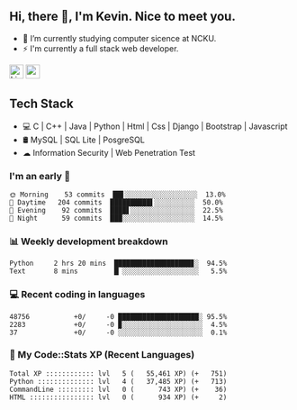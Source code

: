 ## Hi, there 👋, I'm Kevin. Nice to meet you.

- 🌱 I’m currently studying computer sicence at NCKU.
- ⚡ I'm currently a full stack web developer.

<a href="https://www.linkedin.com/in/kevin12686/"><img alt="LinkedIn" src="https://img.shields.io/badge/linkedin%20-%230077B5.svg?&style=for-the-badge&logo=linkedin&logoColor=white" height=25></a>
<a href="https://www.instagram.com/kevin12686/"><img src="https://img.shields.io/badge/instagram-3f729b?&style=for-the-badge&logo=instagram&logoColor=white" height=25></a>

## Tech Stack

* 💻 C | C++ | Java | Python | Html | Css | Django | Bootstrap | Javascript
* 🛢️ MySQL | SQL Lite | PosgreSQL
* ☁ Information Security | Web Penetration Test

### I'm an early 🐤

<!-- early_bird start -->

```text
🌞 Morning    53 commits  ██▋░░░░░░░░░░░░░░░░░░  13.0%
🌆 Daytime   204 commits  ██████████▌░░░░░░░░░░  50.0%
🌃 Evening    92 commits  ████▋░░░░░░░░░░░░░░░░  22.5%
🌙 Night      59 commits  ███░░░░░░░░░░░░░░░░░░  14.5%
```

<!-- early_bird end -->

### 📊 Weekly development breakdown

<!-- code_time start -->

```text
Python     2 hrs 20 mins  ███████████████████▊░  94.5%
Text       8 mins         █▏░░░░░░░░░░░░░░░░░░░   5.5%
```

<!-- code_time end -->

### 💻 Recent coding in languages

<!-- code_diff start -->

```text
48756           +0/     -0 ████████████████████░ 95.5%
2283            +0/     -0 ▉░░░░░░░░░░░░░░░░░░░░  4.5%
37              +0/     -0 ░░░░░░░░░░░░░░░░░░░░░  0.1%
```

<!-- code_diff end -->

### 🧰 My Code::Stats XP (Recent Languages)

<!-- codestats start -->

```text
Total XP :::::::::::: lvl   5 (   55,461 XP) (+   751)
Python :::::::::::::: lvl   4 (   37,485 XP) (+   713)
CommandLine ::::::::: lvl   0 (      743 XP) (+    36)
HTML :::::::::::::::: lvl   0 (      934 XP) (+     2)
```

<!-- codestats end -->
